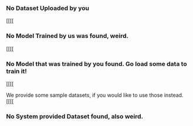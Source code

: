 ### No Dataset Uploaded by you

[[[[

### No Model Trained by us was found, weird.

[[[[

### No Model that was trained by you found. Go load some data to train it!

[[[[

We provide some sample datasets, if you would like to use those instead.
[[[[

### No System provided Dataset found, also weird.
